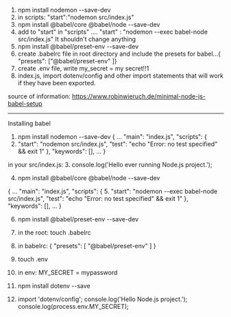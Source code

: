 1. npm install nodemon --save-dev
2. in scripts: "start":"nodemon src/index.js"
3. npm install @babel/core @babel/node --save-dev
4. add to "start" in "scripts" .... "start" : "nodemon --exec babel-node src/index.js"   It shouldn't change anything
5. npm install @babel/preset-env --save-dev 
6. create .babelrc file in root directory and include the presets for babel...{ "presets": ["@babel/preset-env" ]}
7. create .env file, write my_secret = my secret!!1
8. index.js, import dotenv/config and other import statements that will work if they have been exported.

source of information: https://www.robinwieruch.de/minimal-node-js-babel-setup

----------------------------------------------------------------------------------------------------------
Installing babel
 
1. npm install nodemon --save-dev
{
 ...
 "main": "index.js",
 "scripts": {
2.   "start": "nodemon src/index.js",
   "test": "echo \"Error: no test specified\" && exit 1"
 },
 "keywords": [],
 ...
}
 
in your src/index.js:
3. console.log('Hello ever running Node.js project.');
 
4. npm install @babel/core @babel/node --save-dev
 
{
 ...
 "main": "index.js",
 "scripts": {
5.    "start": "nodemon --exec babel-node src/index.js",
   "test": "echo \"Error: no test specified\" && exit 1"
 },
 "keywords": [],
 ...
}
 
6. npm install @babel/preset-env --save-dev
 
7. in the root: touch .babelrc
 
 
8. in babelrc: {
 "presets": [
   "@babel/preset-env"
 ]
}
 
9. touch .env
 
10. in env: MY_SECRET = mypassword
 
11. npm install dotenv --save
 
 
12. import 'dotenv/config';
console.log('Hello Node.js project.');
console.log(process.env.MY_SECRET);
